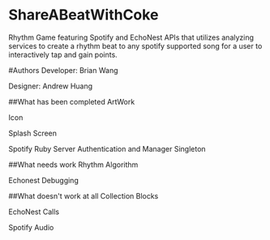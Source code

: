 ShareABeatWithCoke
==================

Rhythm Game featuring Spotify and EchoNest APIs that utilizes analyzing services to create a rhythm beat to any spotify supported song for a user to interactively tap and gain points.

#Authors
Developer: Brian Wang

Designer: Andrew Huang

##What has been completed
ArtWork

Icon

Splash Screen

Spotify Ruby Server Authentication and Manager Singleton

##What needs work
Rhythm Algorithm

Echonest Debugging

##What doesn't work at all
Collection Blocks

EchoNest Calls

Spotify Audio

